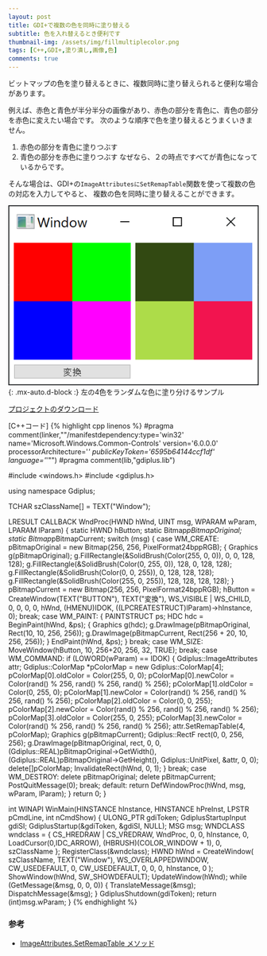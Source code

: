 ```yaml
---
layout: post
title: GDI+で複数の色を同時に塗り替える
subtitle: 色を入れ替えるとき便利です
thumbnail-img: /assets/img/fillmultiplecolor.png
tags: [C++,GDI+,塗り潰し,画像,色]
comments: true
---
```


ビットマップの色を塗り替えるときに、複数同時に塗り替えられると便利な場合があります。

例えば、赤色と青色が半分半分の画像があり、赤色の部分を青色に、青色の部分を赤色に変えたい場合です。
次のような順序で色を塗り替えるとうまくいきません。
1. 赤色の部分を青色に塗りつぶす
1. 青色の部分を赤色に塗りつぶす
なぜなら、２の時点ですべてが青色になっているからです。

そんな場合は、GDI+の`ImageAttributesにSetRemapTable`関数を使って複数の色の対応を入力してやると、
複数の色を同時に塗り替えることができます。

![](/assets/img/fillmultiplecolor.png){: .mx-auto.d-block :}
左の4色をランダムな色に塗り分けるサンプル

[プロジェクトのダウンロード](https://github.com/kenjinote/GdiplusChangeColorsSetRemapTable/archive/master.zip)

[C++コード]
{% highlight cpp linenos %}
#pragma comment(linker,"\"/manifestdependency:type='win32' name='Microsoft.Windows.Common-Controls' version='6.0.0.0' processorArchitecture='*' publicKeyToken='6595b64144ccf1df' language='*'\"")
#pragma comment(lib,"gdiplus.lib")

#include <windows.h>
#include <gdiplus.h>

using namespace Gdiplus;

TCHAR szClassName[] = TEXT("Window");

LRESULT CALLBACK WndProc(HWND hWnd, UINT msg, WPARAM wParam, LPARAM lParam)
{
  static HWND hButton;
  static Bitmap*pBitmapOriginal;
  static Bitmap*pBitmapCurrent;
  switch (msg)
  {
  case WM_CREATE:
    pBitmapOriginal = new Bitmap(256, 256, PixelFormat24bppRGB);
    {
      Graphics g(pBitmapOriginal);
      g.FillRectangle(&SolidBrush(Color(255, 0, 0)), 0, 0, 128, 128);
      g.FillRectangle(&SolidBrush(Color(0, 255, 0)), 128, 0, 128, 128);
      g.FillRectangle(&SolidBrush(Color(0, 0, 255)), 0, 128, 128, 128);
      g.FillRectangle(&SolidBrush(Color(255, 0, 255)), 128, 128, 128, 128);
    }
    pBitmapCurrent = new Bitmap(256, 256, PixelFormat24bppRGB);
    hButton = CreateWindow(TEXT("BUTTON"), TEXT("変換"), WS_VISIBLE | WS_CHILD, 0, 0, 0, 0, hWnd, (HMENU)IDOK, ((LPCREATESTRUCT)lParam)->hInstance, 0);
    break;
  case WM_PAINT:
    {
      PAINTSTRUCT ps;
      HDC hdc = BeginPaint(hWnd, &ps);
      {
        Graphics g(hdc);
        g.DrawImage(pBitmapOriginal, Rect(10, 10, 256, 256));
        g.DrawImage(pBitmapCurrent, Rect(256 + 20, 10, 256, 256));
      }
      EndPaint(hWnd, &ps);
    }
    break;
  case WM_SIZE:
    MoveWindow(hButton, 10, 256+20, 256, 32, TRUE);
    break;
  case WM_COMMAND:
    if (LOWORD(wParam) == IDOK)
    {
      Gdiplus::ImageAttributes attr;
      Gdiplus::ColorMap *pColorMap = new Gdiplus::ColorMap[4];
      pColorMap[0].oldColor = Color(255, 0, 0);
      pColorMap[0].newColor = Color(rand() % 256, rand() % 256, rand() % 256);
      pColorMap[1].oldColor = Color(0, 255, 0);
      pColorMap[1].newColor = Color(rand() % 256, rand() % 256, rand() % 256);
      pColorMap[2].oldColor = Color(0, 0, 255);
      pColorMap[2].newColor = Color(rand() % 256, rand() % 256, rand() % 256);
      pColorMap[3].oldColor = Color(255, 0, 255);
      pColorMap[3].newColor = Color(rand() % 256, rand() % 256, rand() % 256);
      attr.SetRemapTable(4, pColorMap);
      Graphics g(pBitmapCurrent);
      Gdiplus::RectF rect(0, 0, 256, 256);
      g.DrawImage(pBitmapOriginal, rect, 0, 0, (Gdiplus::REAL)pBitmapOriginal->GetWidth(), (Gdiplus::REAL)pBitmapOriginal->GetHeight(), Gdiplus::UnitPixel, &attr, 0, 0);
      delete[]pColorMap;
      InvalidateRect(hWnd, 0, 1);
    }
    break;
  case WM_DESTROY:
    delete pBitmapOriginal;
    delete pBitmapCurrent;
    PostQuitMessage(0);
    break;
  default:
    return DefWindowProc(hWnd, msg, wParam, lParam);
  }
  return 0;
}

int WINAPI WinMain(HINSTANCE hInstance, HINSTANCE hPreInst, LPSTR pCmdLine, int nCmdShow)
{
  ULONG_PTR gdiToken;
  GdiplusStartupInput gdiSI;
  GdiplusStartup(&gdiToken, &gdiSI, NULL);
  MSG msg;
  WNDCLASS wndclass = {
    CS_HREDRAW | CS_VREDRAW,
    WndProc,
    0,
    0,
    hInstance,
    0,
    LoadCursor(0,IDC_ARROW),
    (HBRUSH)(COLOR_WINDOW + 1),
    0,
    szClassName
  };
  RegisterClass(&wndclass);
  HWND hWnd = CreateWindow(
    szClassName,
    TEXT("Window"),
    WS_OVERLAPPEDWINDOW,
    CW_USEDEFAULT,
    0,
    CW_USEDEFAULT,
    0,
    0,
    0,
    hInstance,
    0
  );
  ShowWindow(hWnd, SW_SHOWDEFAULT);
  UpdateWindow(hWnd);
  while (GetMessage(&msg, 0, 0, 0))
  {
    TranslateMessage(&msg);
    DispatchMessage(&msg);
  }
  GdiplusShutdown(gdiToken);
  return (int)msg.wParam;
}
{% endhighlight %}

###   参考
- [ImageAttributes.SetRemapTable メソッド](https://docs.microsoft.com/ja-jp/dotnet/api/system.drawing.imaging.imageattributes.setremaptable)
